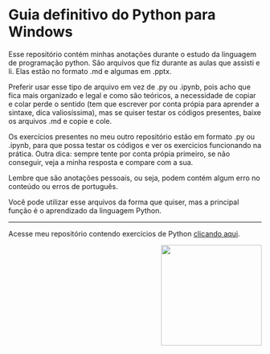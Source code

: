 # Guia definitivo do Python para Windows

Esse repositório contém minhas anotações durante o estudo da linguagem de programação python. São arquivos que fiz durante as aulas que assisti e li. Elas estão no formato .md e algumas em .pptx. 

Preferir usar esse tipo de arquivo em vez de .py ou .ipynb, pois acho que fica mais organizado e legal e como são teóricos, a necessidade de copiar e colar perde o sentido (tem que escrever por conta própia para aprender a sintaxe, dica valiosíssima), mas se quiser testar os códigos presentes, baixe os arquivos .md e copie e cole.

Os exercícios presentes no meu outro repositório estão em formato .py ou .ipynb, para que possa testar os códigos e ver os exercicios funcionando na prática. Outra dica: sempre tente por conta própia primeiro, se não conseguir, veja a minha resposta e compare com a sua.

Lembre que são anotações pessoais, ou seja, podem contém algum erro no conteúdo ou erros de português. 

Você pode utilizar esse arquivos da forma que quiser, mas a principal função é o aprendizado da linguagem Python.

** ** 

Acesse meu repositório contendo exercícios de Python [clicando aqui](https://github.com/Gabriel-Cavalcanti/Exercicios/tree/master/Exercicios/ExerciciosPython).

<img align="right" src="https://vignette.wikia.nocookie.net/lpunb/images/b/b1/Logo_Python.png/revision/latest?cb=20130301171443" width="200">
